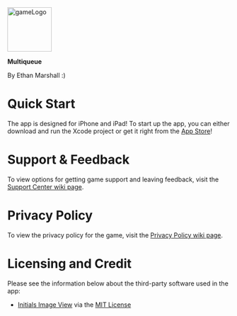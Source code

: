 <img src="https://user-images.githubusercontent.com/40375449/182772604-4ab08608-0f31-41af-844d-75cfcfa29383.png" alt="gameLogo" width="100"/>

**Multiqueue**<br>

By Ethan Marshall :)

# Quick Start
The app is designed for iPhone and iPad! To start up the app, you can either download and run the Xcode project or get it right from the [App Store](https://apps.apple.com/us/app/multiqueue/id1604105691)!

# Support & Feedback

To view options for getting game support and leaving feedback, visit the [Support Center wiki page](https://github.com/BaBingoBango/Multiqueue/wiki/Support-Center).

# Privacy Policy

To view the privacy policy for the game, visit the [Privacy Policy wiki page](https://github.com/BaBingoBango/Multiqueue/wiki/Privacy-Policy).

# Licensing and Credit
Please see the information below about the third-party software used in the app:

- [Initials Image View](https://github.com/bachonk/InitialsImageView) via the [MIT License](https://github.com/bachonk/InitialsImageView/blob/master/LICENSE)
